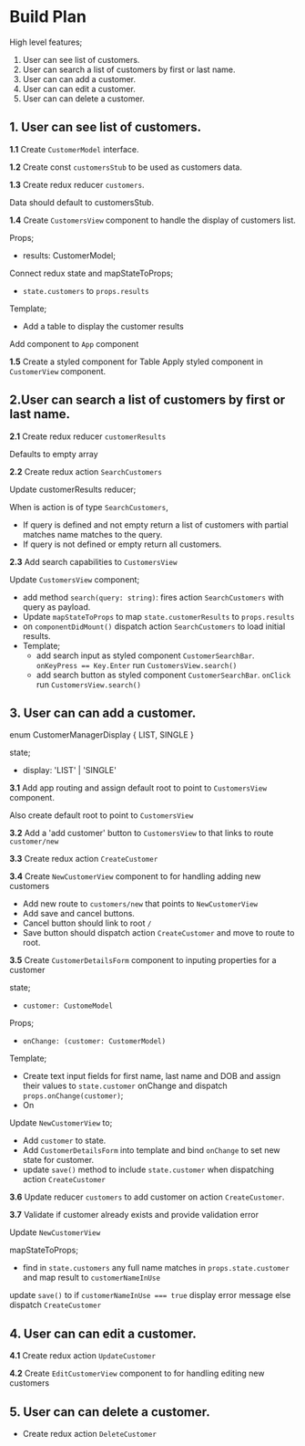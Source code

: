 # Build Plan

High level features;
1. User can see list of customers.
2. User can search a list of customers by first or last name.
3. User can can add a customer.
4. User can can edit a customer.
5. User can can delete a customer.


## 1. User can see list of customers.

**1.1** Create `CustomerModel` interface.

**1.2** Create const `customersStub` to be used as customers data.

**1.3** Create redux reducer `customers`.

Data should default to customersStub.

**1.4** Create `CustomersView` component to handle the display of customers list.

Props;
* results: CustomerModel;

Connect redux state and mapStateToProps;
* `state.customers` to `props.results`

Template;
* Add a table to display the customer results

Add component to `App` component

**1.5** Create a styled component for Table 
Apply styled component in `CustomerView` component.

## 2.User can search a list of customers by first or last name.

**2.1** Create redux reducer `customerResults`

Defaults to empty array

**2.2** Create redux action `SearchCustomers`

Update customerResults reducer;

When is action is of type `SearchCustomers`, 
* If query is defined and not empty return a list of customers with partial matches name matches to the query.
* If query is not defined or empty return all customers. 


**2.3** Add search capabilities to `CustomersView`

Update `CustomersView` component;
* add method `search(query: string)`: fires action `SearchCustomers` with query as payload.
* Update `mapStateToProps` to map `state.customerResults` to `props.results`
* on `componentDidMount()` dispatch action `SearchCustomers` to load initial results.
* Template;
    * add search input as styled component `CustomerSearchBar`. `onKeyPress == Key.Enter` run `CustomersView.search()` 
    * add search button as styled component `CustomerSearchBar`. `onClick` run `CustomersView.search()` 

## 3. User can can add a customer.

enum CustomerManagerDisplay { LIST, SINGLE }

state;
* display: 'LIST' | 'SINGLE'

**3.1** Add app routing and assign default root to point to `CustomersView` component.

Also create default root to point to `CustomersView`

**3.2** Add a 'add customer' button to `CustomersView` to that links to route `customer/new`


**3.3** Create redux action `CreateCustomer`

**3.4** Create `NewCustomerView` component to for handling adding new customers

* Add new route to `customers/new` that points to `NewCustomerView`
* Add save and cancel buttons.
* Cancel button should link to root `/`
* Save button should dispatch action `CreateCustomer` and move to route to root.

**3.5** Create `CustomerDetailsForm` component to inputing properties for a customer

state;
* `customer: CustomeModel`

Props;
* `onChange: (customer: CustomerModel)`

Template;
* Create text input fields for first name, last name and DOB and assign their values to `state.customer` onChange and dispatch `props.onChange(customer)`;
* On 

Update `NewCustomerView` to;
* Add `customer` to state. 
* Add `CustomerDetailsForm` into template and bind `onChange` to set new state for customer.
* update `save()` method to include `state.customer` when dispatching action `CreateCustomer`

**3.6** Update reducer `customers` to add customer on action `CreateCustomer`.

**3.7** Validate if customer already exists and provide validation error

Update `NewCustomerView`

mapStateToProps;
* find in  `state.customers` any full name matches in `props.state.customer` and map result to `customerNameInUse`

update `save()` to if `customerNameInUse === true` display error message else dispatch `CreateCustomer`

## 4. User can can edit a customer.

**4.1** Create redux action `UpdateCustomer`

**4.2** Create `EditCustomerView` component to for handling editing new customers

## 5. User can can delete a customer.

* Create redux action `DeleteCustomer`
